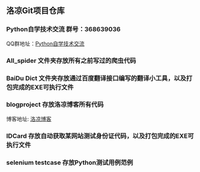 ## 洛凉Git项目仓库

### Python自学技术交流 群号：368639036
QQ群地址：[Python自学技术交流](http://shang.qq.com/wpa/qunwpa?idkey=2eea14e6840dee36deebe6df2bdf86f8ead3d067fdf10e6f3e6d7a75430719a7)

### All_spider 文件夹存放所有之前写过的爬虫代码

### BaiDu Dict 文件夹存放通过百度翻译接口编写的翻译小工具，以及打包完成的EXE可执行文件

### blogproject 存放洛凉博客所有代码
博客地址: [洛凉博客](http://www.zxpython.top/)

### IDCard 存放自动获取某网站测试身份证代码，以及打包完成的EXE可执行文件

### selenium testcase 存放Python测试用例范例

